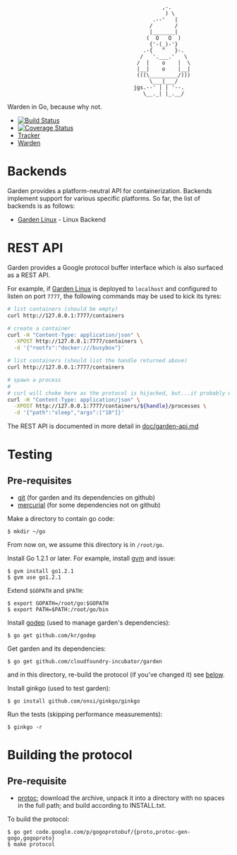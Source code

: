 ```
                                                 ,-.
                                                  ) \
                                              .--'   |
                                             /       /
                                             |_______|
                                            (  O   O  )
                                             {'-(_)-'}
                                           .-{   ^   }-.
                                          /   '.___.'   \
                                         /  |    o    |  \
                                         |__|    o    |__|
                                         (((\_________/)))
                                             \___|___/
                                        jgs.--' | | '--.
                                           \__._| |_.__/
```

Warden in Go, because why not.

* [![Build Status](https://travis-ci.org/cloudfoundry-incubator/garden.png?branch=master)](https://travis-ci.org/cloudfoundry-incubator/garden)
* [![Coverage Status](https://coveralls.io/repos/cloudfoundry-incubator/garden/badge.png?branch=HEAD)](https://coveralls.io/r/cloudfoundry-incubator/garden?branch=HEAD)
* [Tracker](https://www.pivotaltracker.com/s/projects/962374)
* [Warden](https://github.com/cloudfoundry/warden)

# Backends

Garden provides a platform-neutral API for containerization. Backends implement support for various specific platforms. So far, the list of backends is as follows:

 - [Garden Linux](https://github.com/cloudfoundry-incubator/garden-linux/) - Linux Backend

# REST API

Garden provides a Google protocol buffer interface which is also surfaced as a REST API.

For example, if [Garden Linux](https://github.com/cloudfoundry-incubator/garden-linux) is deployed to `localhost` and configured to listen on port `7777`, the following commands may be used to kick its tyres:
```sh
# list containers (should be empty)
curl http://127.0.0.1:7777/containers

# create a container
curl -H "Content-Type: application/json" \
  -XPOST http://127.0.0.1:7777/containers \
  -d '{"rootfs":"docker:///busybox"}'

# list containers (should list the handle returned above)
curl http://127.0.0.1:7777/containers

# spawn a process
#
# curl will choke here as the protocol is hijacked, but...it probably worked.
curl -H "Content-Type: application/json" \
  -XPOST http://127.0.0.1:7777/containers/${handle}/processes \
  -d '{"path":"sleep","args":["10"]}'
```

The REST API is documented in more detail in [doc/garden-api.md](doc/garden-api.md)

# Testing

## Pre-requisites

* [git](http://git-scm.com/) (for garden and its dependencies on github)
* [mercurial](http://mercurial.selenic.com/) (for some dependencies not on github)

Make a directory to contain go code:
```
$ mkdir ~/go
```

From now on, we assume this directory is in `/root/go`.

Install Go 1.2.1 or later. For example, install [gvm](https://github.com/moovweb/gvm) and issue:
```
$ gvm install go1.2.1
$ gvm use go1.2.1
```

Extend `$GOPATH` and `$PATH`:
```
$ export GOPATH=/root/go:$GOPATH
$ export PATH=$PATH:/root/go/bin
```

Install [godep](https://github.com/kr/godep) (used to manage garden's dependencies):
```
$ go get github.com/kr/godep
```

Get garden and its dependencies:
```
$ go get github.com/cloudfoundry-incubator/garden
```

and in this directory, re-build the protocol (if you've changed it) see [below](#building-the-protocol).

Install ginkgo (used to test garden):
```
$ go install github.com/onsi/ginkgo/ginkgo
```

Run the tests (skipping performance measurements):
```
$ ginkgo -r
```

# Building the protocol

## Pre-requisite

* [protoc](https://developers.google.com/protocol-buffers/docs/downloads);
    download the archive, unpack it into a directory with no spaces in the full path; and build according to INSTALL.txt.

To build the protocol:
```
$ go get code.google.com/p/gogoprotobuf/{proto,protoc-gen-gogo,gogoproto}
$ make protocol
```